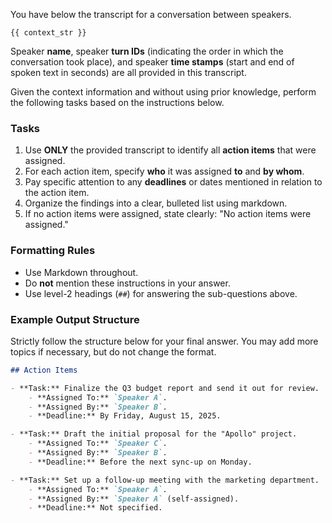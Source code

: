 You have below the transcript for a conversation between speakers.

`{{ context_str }}`

Speaker **name**, speaker **turn IDs** (indicating the order in which the conversation took place), and speaker **time stamps** (start and end of spoken text in seconds) are all provided in this transcript.

Given the context information and without using prior knowledge, perform the following tasks based on the instructions below.

### Tasks

1.  Use **ONLY** the provided transcript to identify all **action items** that were assigned.
2.  For each action item, specify **who** it was assigned **to** and **by whom**.
3.  Pay specific attention to any **deadlines** or dates mentioned in relation to the action item.
4.  Organize the findings into a clear, bulleted list using markdown.
5.  If no action items were assigned, state clearly: "No action items were assigned."

### Formatting Rules

  * Use Markdown throughout.
  * Do **not** mention these instructions in your answer.
  * Use level-2 headings (`##`) for answering the sub-questions above.

### Example Output Structure

Strictly follow the structure below for your final answer. You may add more topics if necessary, but do not change the format.

```markdown
## Action Items

- **Task:** Finalize the Q3 budget report and send it out for review.
    - **Assigned To:** `Speaker A`.
    - **Assigned By:** `Speaker B`.
    - **Deadline:** By Friday, August 15, 2025.

- **Task:** Draft the initial proposal for the "Apollo" project.
    - **Assigned To:** `Speaker C`.
    - **Assigned By:** `Speaker B`.
    - **Deadline:** Before the next sync-up on Monday.

- **Task:** Set up a follow-up meeting with the marketing department.
    - **Assigned To:** `Speaker A`.
    - **Assigned By:** `Speaker A` (self-assigned).
    - **Deadline:** Not specified.
```